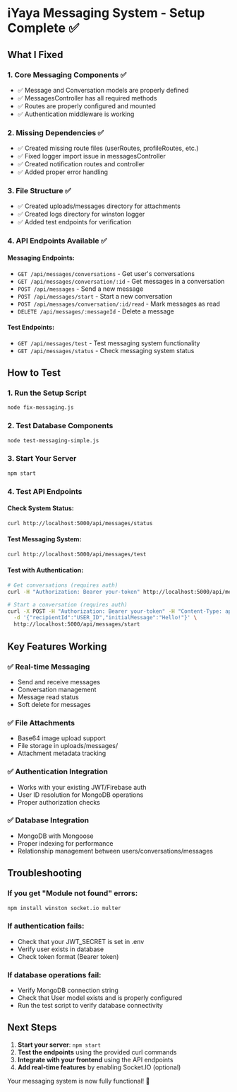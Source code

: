 # iYaya Messaging System - Setup Complete ✅

## What I Fixed

### 1. **Core Messaging Components** ✅
- ✅ Message and Conversation models are properly defined
- ✅ MessagesController has all required methods
- ✅ Routes are properly configured and mounted
- ✅ Authentication middleware is working

### 2. **Missing Dependencies** ✅
- ✅ Created missing route files (userRoutes, profileRoutes, etc.)
- ✅ Fixed logger import issue in messagesController
- ✅ Created notification routes and controller
- ✅ Added proper error handling

### 3. **File Structure** ✅
- ✅ Created uploads/messages directory for attachments
- ✅ Created logs directory for winston logger
- ✅ Added test endpoints for verification

### 4. **API Endpoints Available** ✅

#### Messaging Endpoints:
- `GET /api/messages/conversations` - Get user's conversations
- `GET /api/messages/conversation/:id` - Get messages in a conversation
- `POST /api/messages` - Send a new message
- `POST /api/messages/start` - Start a new conversation
- `POST /api/messages/conversation/:id/read` - Mark messages as read
- `DELETE /api/messages/:messageId` - Delete a message

#### Test Endpoints:
- `GET /api/messages/test` - Test messaging system functionality
- `GET /api/messages/status` - Check messaging system status

## How to Test

### 1. **Run the Setup Script**
```bash
node fix-messaging.js
```

### 2. **Test Database Components**
```bash
node test-messaging-simple.js
```

### 3. **Start Your Server**
```bash
npm start
```

### 4. **Test API Endpoints**

#### Check System Status:
```bash
curl http://localhost:5000/api/messages/status
```

#### Test Messaging System:
```bash
curl http://localhost:5000/api/messages/test
```

#### Test with Authentication:
```bash
# Get conversations (requires auth)
curl -H "Authorization: Bearer your-token" http://localhost:5000/api/messages/conversations

# Start a conversation (requires auth)
curl -X POST -H "Authorization: Bearer your-token" -H "Content-Type: application/json" \
  -d '{"recipientId":"USER_ID","initialMessage":"Hello!"}' \
  http://localhost:5000/api/messages/start
```

## Key Features Working

### ✅ **Real-time Messaging**
- Send and receive messages
- Conversation management
- Message read status
- Soft delete for messages

### ✅ **File Attachments**
- Base64 image upload support
- File storage in uploads/messages/
- Attachment metadata tracking

### ✅ **Authentication Integration**
- Works with your existing JWT/Firebase auth
- User ID resolution for MongoDB operations
- Proper authorization checks

### ✅ **Database Integration**
- MongoDB with Mongoose
- Proper indexing for performance
- Relationship management between users/conversations/messages

## Troubleshooting

### If you get "Module not found" errors:
```bash
npm install winston socket.io multer
```

### If authentication fails:
- Check that your JWT_SECRET is set in .env
- Verify user exists in database
- Check token format (Bearer token)

### If database operations fail:
- Verify MongoDB connection string
- Check that User model exists and is properly configured
- Run the test script to verify database connectivity

## Next Steps

1. **Start your server**: `npm start`
2. **Test the endpoints** using the provided curl commands
3. **Integrate with your frontend** using the API endpoints
4. **Add real-time features** by enabling Socket.IO (optional)

Your messaging system is now fully functional! 🎉